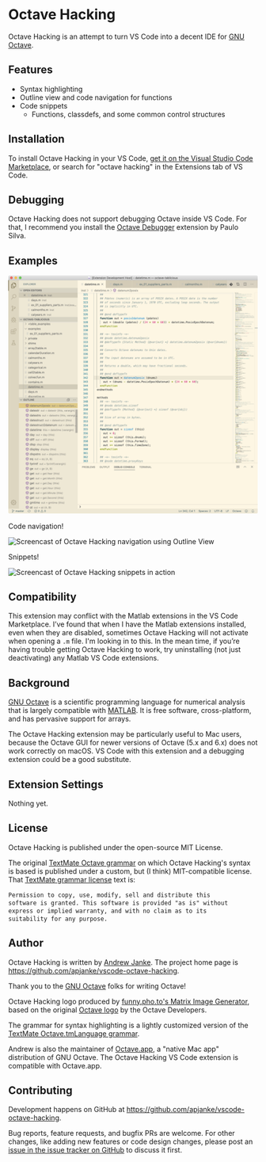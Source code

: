 # Octave Hacking

Octave Hacking is an attempt to turn VS Code into a decent IDE for [GNU Octave](https://www.gnu.org/software/octave/).

## Features

* Syntax highlighting
* Outline view and code navigation for functions
* Code snippets
  * Functions, classdefs, and some common control structures

## Installation

To install Octave Hacking in your VS Code, [get it on the Visual Studio Code Marketplace](https://marketplace.visualstudio.com/items?itemName=apjanke.octave-hacking), or search for "octave hacking" in the Extensions tab of VS Code.

## Debugging

Octave Hacking does not support debugging Octave inside VS Code.
For that, I recommend you install the [Octave Debugger](https://marketplace.visualstudio.com/items?itemName=paulosilva.vsc-octave-debugger) extension by Paulo Silva.

## Examples

![Screenshot of Octave Hacking VS Code extension](/images/screenshot.png)

Code navigation!

![Screencast of Octave Hacking navigation using Outline View](/site-assets/outline-navigation.gif)

Snippets!

![Screencast of Octave Hacking snippets in action](/site-assets/snippets.gif)

## Compatibility

This extension may conflict with the Matlab extensions in the VS Code Marketplace.
I’ve found that when I have the Matlab extensions installed, even when they are disabled, sometimes Octave Hacking will not activate when opening a `.m` file.
I'm looking in to this.
In the mean time, if you’re having trouble getting Octave Hacking to work, try uninstalling (not just deactivating) any Matlab VS Code extensions.

## Background

[GNU Octave](https://www.gnu.org/software/octave/) is a scientific programming language for numerical analysis that is largely compatible with [MATLAB](https://www.mathworks.com/products/matlab.html). It is free software, cross-platform, and has pervasive support for arrays.

The Octave Hacking extension may be particularly useful to Mac users, because the Octave GUI for newer versions of Octave (5.x and 6.x) does not work correctly on macOS. VS Code with this extension and a debugging extension could be a good substitute.

## Extension Settings

Nothing yet.

## License

Octave Hacking is published under the open-source MIT License.

The original [TextMate Octave grammar](https://github.com/textmate/matlab.tmbundle/blob/2cdc1f841443e4bc8b94f42f5e86431b31e04387/Syntaxes/Octave.tmLanguage) on which Octave Hacking's syntax is based is published under a custom, but (I think) MIT-compatible license. That [TextMate grammar license](https://github.com/textmate/matlab.tmbundle/tree/2cdc1f841443e4bc8b94f42f5e86431b31e04387#license) text is:

```text
Permission to copy, use, modify, sell and distribute this
software is granted. This software is provided "as is" without
express or implied warranty, and with no claim as to its
suitability for any purpose.
```

## Author

Octave Hacking is written by [Andrew Janke](https://apjanke.net). The project home page is <https://github.com/apjanke/vscode-octave-hacking>.

Thank you to the [GNU Octave](https://octave.org) folks for writing Octave!

Octave Hacking logo produced by [funny.pho.to's Matrix Image Generator](http://funny.pho.to/matrix-image-generator), based on the original [Octave logo](https://www.gnu.org/software/octave/img/octave-logo.svg) by the Octave Developers.

The grammar for syntax highlighting is a lightly customized version of the [TextMate Octave.tmLanguage grammar](https://github.com/textmate/matlab.tmbundle/blob/master/Syntaxes/Octave.tmLanguage).

Andrew is also the maintainer of [Octave.app](https://octave-app.org/), a "native Mac app" distribution of GNU Octave. The Octave Hacking VS Code extension is compatible with Octave.app.

## Contributing

Development happens on GitHub at <https://github.com/apjanke/vscode-octave-hacking>.

Bug reports, feature requests, and bugfix PRs are welcome. For other changes, like adding new features or code design changes, please post an [issue in the issue tracker on GitHub](https://github.com/apjanke/vscode-octave-hacking/issues) to discuss it first.
